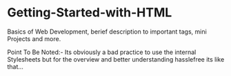 # Getting-Started-with-HTML
Basics of Web Development, berief description to important tags, mini Projects and more.

Point To Be Noted:-  Its obviously a bad practice to use the internal Stylesheets but for the overview and better understanding hasslefree its like that...
